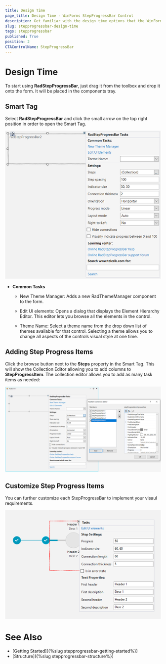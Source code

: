 ```yaml
---
title: Design Time
page_title: Design Time - WinForms StepProgressBar Control
description: Get familiar with the design time options that the WinForms StepProgressBar offers.   
slug: stepprogressbar-design-time
tags: stepprogressbar
published: True
position: 2 
CTAControlName: StepProgressBar
---
```


# Design Time 

To start using **RadStepProgressBar**, just drag it from the toolbox and drop it onto the form. It will be placed in the components tray.

## Smart Tag 

Select **RadStepProgressBar** and click the small arrow on the top right position in order to open the Smart Tag.

![winforms/stepprogressbar-design-time 001](images/stepprogressbar-design-time001.png) 

* **Common Tasks**

	* New Theme Manager: Adds a new RadThemeManager component to the form.

	* Edit UI elements: Opens a dialog that displays the Element Hierarchy Editor. This editor lets you browse all the elements in the control.

	* Theme Name: Select a theme name from the drop down list of themes available for that control. Selecting a theme allows you to change all aspects of the controls visual style at one time.

## Adding Step Progress Items

Click the browse button next to the **Steps** property in the Smart Tag. This will show the Collection Editor allowing you to add columns to **StepProgressItem**. The collection editor allows you to add as many task items as needed:

![stepprogressbar-design-time 002](images/stepprogressbar-design-time002.png)


## Customize Step Progress Items

You can further customize each StepProgressBar to implement your visaul requirements.

![stepprogressbar-design-time 002](images/stepprogressbar-design-time003.png)

# See Also

* [Getting Started]({%slug stepprogressbar-getting-started%})
* [Structure]({%slug stepprogressbar-structure%})
 
        
